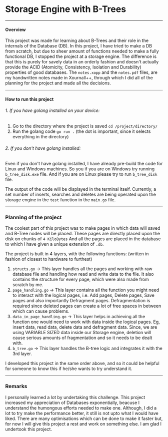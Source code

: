 # Storage Engine with B-Trees
---

#### Overview

This project was made for learning about B-Trees and their role in the internals of the Database (DB). In this project, I have tried to make a DB from scratch, but due to sheer amount of functions needed to make a fully functional DB, I stopped the project at a storage engine. The difference is that this is purely for savely data in an orderly fashion and doesn't actually provide the ACID (Atomicity, Consistency, Isolation and Durability) properties of good databases. The `notes.xopp` and the `notes.pdf` files, are my handwritten notes made in Xournall++, through which I did all of the planning for the project and made all the decisions.

---
#### How to run this project

###### 1. If you have golang installed on your device: 
1.  Go to the directory where the project is saved `cd /project/directory/`
2.  Run the golang code `go run .` (the dot is important, since it selects everything in the directory)

###### 2. If you don't have golang installed:
Even if you don't have golang installed, I have already pre-build the code for Linux and Windows machines. So you if you are on Windows try running `b_tree_disk.exe` file. And if you are on Linux please try to run `b_tree_disk` file.

The output of the code will be displayed in the terminal itself. Currently, a set number of inserts, searches and deletes are being operated upon the storage engine in the `test` function in the `main.go` file. 

---

### Planning of the project

The coolest part of this project was to make pages in which data will saved and B-Tree nodes will be placed. These pages are directly placed upon the disk on chunks of `4 KiloBytes` And all the pages are placed in the database to which I have given a unique extension of `.db`. 

The project is built in 4 layers, with the following functions: (written in fashion of closest to hardware to furthest)

1. `structs.go` -> This layer handles all the pages and working with raw database file and handling how read and write data to the file. It also contains the structure for every page, which were also made from scratch by me.
2. `page_handling.go` -> This layer contains all the function you might need to interact with the logical pages, i.e. Add pages, Delete pages, Save pages and also importantly Defragment pages. Defragmentation is required since deleted pages can create a lot of free spaces in between which can cause problems.
3. `data_in_page_handling.go` -> This layer helps in achieving all the function one would need to work with data inside the logical pages. Eg, insert data, read data, delete data and defragment data. Since, we are using VARIABLE SIZED data inside our Storage engine, deletion will cause serious amounts of fragmentation and so it needs to be dealt with.
4. `b_tree.go` -> This layer handles the B-tree logic and integrates it with the 3rd layer.

I developed this project in the same order above, and so it could be helpful for someone to know this if he/she wants to try understand it.

---

### Remarks

I personally learned a lot by undertaking this challenge. This project increased my appreciation of Databases exponentially, beacuse I understand the humongous efforts needed to make one. Although, I did a lot to try make the performance better, it still is not upto what I would have liked. There are many optimisations which can be done to make it faster but, for now I will give this project a rest and work on something else. I am glad I undertook this project.
